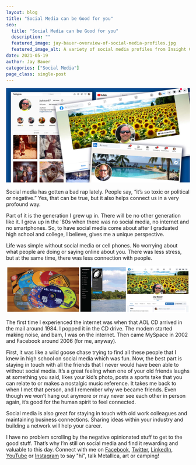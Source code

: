 ```yaml
---
layout: blog
title: "Social Media can be Good for you"
seo:
  title: "Social Media can be Good for you"
  description: ""
  featured_image: jay-bauer-overview-of-social-media-profiles.jpg
  featured_image_alt: A variety of social media profiles from Insight Creative's Creative Director Jay Bauer
date: 2021-05-19
author: Jay Bauer
categories: ["Social Media"]
page_class: single-post
---
```


![A variety of social media profiles from Insight Creative's Creative Director Jay Bauer](jay-bauer-overview-of-social-media-profiles.jpg)

Social media has gotten a bad rap lately. People say, “it’s so toxic or political or negative.” Yes, that can be true, but it also helps connect us in a very profound way.

Part of it is the generation I grew up in. There will be no other generation like it. I grew up in the '80s when there was no social media, no internet and no smartphones. So, to have social media come about after I graduated high school and college, I believe, gives me a unique perspective.

Life was simple without social media or cell phones. No worrying about what people are doing or saying online about you. There was less stress, but at the same time, there was less connection with people.

![An assortment of AOL CDs on a table, mySpace profiles and a modern Facebook profile side by side](aol-cds-myspace-page-facebook-page.jpg)

The first time I experienced the internet was when that AOL CD arrived in the mail around 1984. I popped it in the CD drive. The modem started making noise, and bam, I was on the internet. Then came MySpace in 2002 and Facebook around 2006 (for me, anyway).

First, it was like a wild goose chase trying to find all these people that I knew in high school on social media which was fun. Now, the best part is staying in touch with all the friends that I never would have been able to without social media. It’s a great feeling when one of your old friends laughs at something you said, likes your kid’s photo, posts a sports take that you can relate to or makes a nostalgic music reference. It takes me back to when I met that person, and I remember why we became friends. Even though we won’t hang out anymore or may never see each other in person again, it’s good for the human spirit to feel connected.

Social media is also great for staying in touch with old work colleagues and maintaining business connections. Sharing ideas within your industry and building a network will help your career.

I have no problem scrolling by the negative opinionated stuff to get to the good stuff. That’s why I’m still on social media and find it rewarding and valuable to this day. Connect with me on <a href="https://www.facebook.com/jay.bauer.58/" target="_blank" rel="noopener noreferrer">Facebook</a>, <a href="https://twitter.com/jaymbauer67" target="_blank" rel="noopener noreferrer">Twitter</a>, <a href="https://www.linkedin.com/in/jay-bauer-0238b62/" target="_blank" rel="noopener noreferrer">LinkedIn</a>, <a href="https://www.youtube.com/channel/UCt0elNLLvN0roPG3sMh6s6g" target="_blank" rel="noopener noreferrer">YouTube</a> or <a href="https://www.instagram.com/jaybauer67/" target="_blank" rel="noopener noreferrer">Instagram</a> to say "hi", talk Metallica, art or camping!
